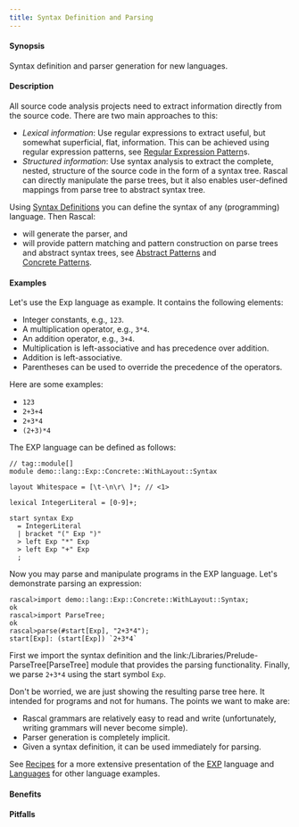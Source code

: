 ```yaml
---
title: Syntax Definition and Parsing
---
```


#### Synopsis

Syntax definition and parser generation for new languages.

#### Description

All source code analysis projects need to extract information directly from the source code. 
There are two main approaches to this:

*  _Lexical information_: Use regular expressions to extract useful, but somewhat superficial, flat, information. 
   This can be achieved using regular expression patterns, 
   see [Regular Expression Pattern](/docs/Rascal/Patterns/Regular)s.
*  _Structured information_: Use syntax analysis to extract the complete, nested, structure of the source code 
   in the form of a syntax tree. Rascal can directly manipulate the parse trees, but it also enables user-defined
   mappings from parse tree to abstract syntax tree.


Using [Syntax Definitions](/docs/Rascal/Declarations/SyntaxDefinition) you can define the syntax of any (programming) language. Then Rascal:

*  will generate the parser, and
*  will provide pattern matching and pattern construction on parse trees and abstract syntax trees,
   see [Abstract Patterns](/docs/Rascal/Patterns/Node) and    
  [Concrete Patterns](/docs/Rascal/Patterns/Concrete).

#### Examples

Let's use the Exp language as example. It contains the following elements:

*  Integer constants, e.g., `123`.
*  A multiplication operator, e.g., `3*4`.
*  An addition operator, e.g., `3+4`.
*  Multiplication is left-associative and has precedence over addition.
*  Addition is left-associative.
*  Parentheses can be used to override the precedence of the operators.

Here are some examples:

*  `123`
*  `2+3+4`
*  `2+3*4`
*  `(2+3)*4`


The EXP language can be defined as follows:


```rascal
// tag::module[]
module demo::lang::Exp::Concrete::WithLayout::Syntax

layout Whitespace = [\t-\n\r\ ]*; // <1>
    
lexical IntegerLiteral = [0-9]+;           

start syntax Exp 
  = IntegerLiteral          
  | bracket "(" Exp ")"     
  > left Exp "*" Exp        
  > left Exp "+" Exp        
  ;

```

                
Now you may parse and manipulate programs in the EXP language. Let's demonstrate parsing an expression:

```rascal-shell
rascal>import demo::lang::Exp::Concrete::WithLayout::Syntax;
ok
rascal>import ParseTree;
ok
rascal>parse(#start[Exp], "2+3*4");
start[Exp]: (start[Exp]) `2+3*4`
```

First we import the syntax definition and the link:/Libraries/Prelude-ParseTree[ParseTree] module that provides the parsing functionality.
Finally, we parse `2+3*4` using the start symbol `Exp`.

Don't be worried, we are just showing the resulting parse tree here. It intended for programs and not for humans.
The points we want to make are:

*  Rascal grammars are relatively easy to read and write (unfortunately, writing grammars will never become simple).
*  Parser generation is completely implicit.
*  Given a syntax definition, it can be used immediately for parsing.


See [Recipes](/docs/Recipes/) for a more extensive presentation of the 
[EXP](/docs/Recipes/Languages/Exp)
language and [Languages](/docs/Recipes/Languages) for other language examples.

#### Benefits

#### Pitfalls

